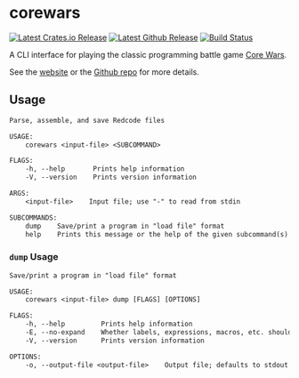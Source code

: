 # corewars

[![Latest Crates.io Release](https://img.shields.io/crates/v/corewars?label=corewars&logo=rust)](https://crates.io/crates/corewars)
[![Latest Github Release](https://img.shields.io/github/v/release/corewa-rs/corewars?label=Release&include_prereleases&logo=github)](https://github.com/corewa-rs/corewars/releases)
[![Build Status](https://img.shields.io/github/workflow/status/corewa-rs/corewars/ci/develop)](https://github.com/corewa-rs/corewars/actions)

A CLI interface for playing the classic programming battle game
[Core Wars](http://www.koth.org/index.html).

See the [website](https://corewa.rs) or the [Github repo](https://github.com/corewa-rs/corewars) for more details.

## Usage

```txt
Parse, assemble, and save Redcode files

USAGE:
    corewars <input-file> <SUBCOMMAND>

FLAGS:
    -h, --help       Prints help information
    -V, --version    Prints version information

ARGS:
    <input-file>    Input file; use "-" to read from stdin

SUBCOMMANDS:
    dump    Save/print a program in "load file" format
    help    Prints this message or the help of the given subcommand(s)
```

### `dump` Usage

```txt
Save/print a program in "load file" format

USAGE:
    corewars <input-file> dump [FLAGS] [OPTIONS]

FLAGS:
    -h, --help         Prints help information
    -E, --no-expand    Whether labels, expressions, macros, etc. should be resolved and expanded in the output
    -V, --version      Prints version information

OPTIONS:
    -o, --output-file <output-file>    Output file; defaults to stdout ("-") [default: -]
```
